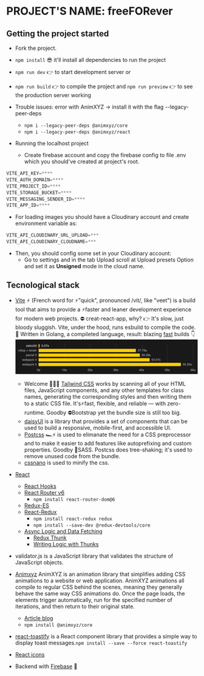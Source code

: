 # PROJECT'S NAME: freeFORever

## Getting the project started

- Fork the project.
- `npm install` 😎 it'll install all dependencies to run the project
- `npm run dev` 👉 to start development server or
- `npm run build` 👉 to compile the project and `npm run preview` 👉 to see the production server working
- Trouble issues: error with AnimXYZ -> install it with the flag --legacy-peer-deps
  - `npm i --legacy-peer-deps @animxyz/core `
  - `npm i --legacy-peer-deps @animxyz/react`

- Running the localhost project 
  - Create firebase account and copy the firebase config to file .env which you should've created at project's root.
  
 ```javascript
VITE_API_KEY=****
VITE_AUTH_DOMAIN=****
VITE_PROJECT_ID=****
VITE_STORAGE_BUCKET=****
VITE_MESSAGING_SENDER_ID=****
VITE_APP_ID=****
```
  - For loading images you should have a Cloudinary account and create environment variable as:
  ```javascript
  VITE_API_CLOUDINARY_URL_UPLOAD=***
  VITE_API_CLOUDINARY_CLOUDNAME=***  
  ```
  - Then, you should config some set in your Cloudinary account:
    - Go to settings and in the tab Upload scroll at Upload presets Option and set it as **Unsigned** mode in the cloud name.

## Tecnological stack

- [Vite](https://vitejs.dev/) ⚡ (French word for ⚡"quick", pronounced /vit/, like "veet") is a build tool that aims to provide a ⚡faster and leaner development experience for modern web projects. ⛔ creat-react-app, why? 👉 It's slow, just bloody sluggish. Vite, under the hood, runs esbuild to compile the code. 💪 Written in Golang, a compileted language, result: blazing [fast](https://ageek.dev/esbuild) builds 👇 ![](./public/readme/benchmark.png)
  - Welcome 🎉💗💓 [Tailwind CSS](https://tailwindcss.com/) works by scanning all of your HTML files, JavaScript components, and any other templates for class names, generating the corresponding styles and then writing them to a static CSS file. It's⚡fast, flexible, and reliable — with zero-runtime. Goodby ⛔Bootstrap yet the bundle size is still too big.
  - [daisyUI](https://daisyui.com/) is a library that provides a set of components that can be used to build a responsive, mobile-first, and accessible UI.
  - [Postcss](https://postcss.org/) 🏎⚡ is used to elimanate the need for a CSS preprocessor and to make it easier to add features like autoprefixing and custom properties. Goodby 🚫SASS. Postcss does tree-shaking; it's used to remove unused code from the bundle.
  - [cssnano](https://cssnano.co/) is used to minify the css.
- [React](https://reactjs.org/)

  - [React Hooks](https://reactjs.org/docs/hooks-intro.html)
  - [React Router v6](https://reactrouter.com/docs/en/v6/getting-started/overview)
    - `npm install react-router-dom@6`
  - [Redux-ES](https://es.redux.js.org/)
  - [React-Redux](https://react-redux.js.org/)
    - `npm install react-redux redux`
    - `npm install --save-dev @redux-devtools/core`
  - [Async Logic and Data Fetching](https://redux.js.org/docs/advanced/AsyncActions.html)
    - [Redux Thunk](https://www.npmjs.com/package/redux-thunk)
    - [Writing Logic with Thunks](https://redux.js.org/usage/writing-logic-thunks)

- validator.js is a JavaScript library that validates the structure of JavaScript objects.

- [Animxyz](https://animxyz.com/) AnimXYZ is an animation library that simplifies adding CSS animations to a website or web application. AnimXYZ animations all compile to regular CSS behind the scenes, meaning they generally behave the same way CSS animations do. Once the page loads, the elements trigger automatically, run for the specified number of iterations, and then return to their original state.
  - [Article blog](https://blog.logrocket.com/animate-react-app-animxyz/)
  - `npm install @animxyz/core`
- [react-toastify](https://www.npmjs.com/package/react-toastify) is a React component library that provides a simple way to display toast messages.`npm install --save --force react-toastify`

- [React icons](https://react-icons.github.io/react-icons)


- Backend with [Firebase](https://console.firebase.google.com/) 🤢
